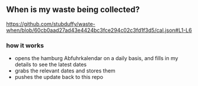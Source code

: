 ## When is my waste being collected?
  https://github.com/stubduffy/waste-when/blob/60cb0aad27ad43e4424bc3fce294c02c3fd1f3d5/cal.json#L1-L6
  
  ### how it works
  - opens the hamburg Abfuhrkalendar on a daily basis, and fills in my details to see the latest dates
  - grabs the relevant dates and stores them
  - pushes the update back to this repo
  
